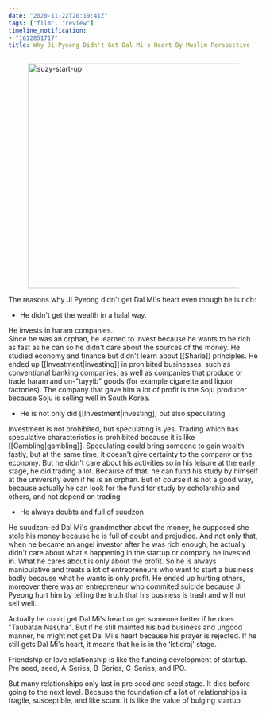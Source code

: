 ```yaml
---
date: "2020-11-22T20:19:41Z"
tags: ["film", "review"]
timeline_notification:
- "1612851717"
title: Why Ji-Pyeong Didn't Get Dal Mi's Heart By Muslim Perspective
---
```

<figure class="wp-block-image size-large"><img loading="lazy" width="678" height="452" src="https://catatankemalasan.files.wordpress.com/2021/02/enwq_tew8aaqk6-.jpeg?w=678" alt="suzy-start-up" class="wp-image-403" /></figure> 

The reasons why Ji Pyeong didn't get Dal Mi's heart even though he is rich:  
  
- He didn't get the wealth in a halal way.

He invests in haram companies.  
Since he was an orphan, he learned to invest because he wants to be rich as fast as he can so he didn't care about the sources of the money. He studied economy and finance but didn't learn about [[Sharia]] principles. He ended up [[Investment|investing]] in prohibited businesses, such as conventional banking companies, as well as companies that produce or trade haram and un-"tayyib" goods (for example cigarette and liquor factories). The company that gave him a lot of profit is the Soju producer because Soju is selling well in South Korea.

- He is not only did [[Investment|investing]] but also speculating

Investment is not prohibited, but speculating is yes. Trading which has speculative characteristics is prohibited because it is like [[Gambling|gambling]]. Speculating could bring someone to gain wealth fastly, but at the same time, it doesn't give certainty to the company or the economy. But he didn't care about his activities so in his leisure at the early stage, he did trading a lot. Because of that, he can fund his study by himself at the university even if he is an orphan. But of course it is not a good way, because actually he can look for the fund for study by scholarship and others, and not depend on trading.  
  
- He always doubts and full of suudzon

He suudzon-ed Dal Mi's grandmother about the money, he supposed she stole his money because he is full of doubt and prejudice. And not only that, when he became an angel investor after he was rich enough, he actually didn't care about what's happening in the startup or company he invested in. What he cares about is only about the profit. So he is always manipulative and treats a lot of entrepreneurs who want to start a business badly because what he wants is only profit. He ended up hurting others, moreover there was an entrepreneur who commited suicide because Ji Pyeong hurt him by telling the truth that his business is trash and will not sell well.  
  




Actually he could get Dal Mi's heart or get someone better if he does "Taubatan Nasuha". But if he still mainted his bad business and ungood manner, he might not get Dal Mi's heart because his prayer is rejected. If he still gets Dal Mi's heart, it means that he is in the ‘Istidraj' stage.  
  
Friendship or love relationship is like the funding development of startup. Pre seed, seed, A-Series, B-Series, C-Series, and IPO.  
  
But many relationships only last in pre seed and seed stage. It dies before going to the next level. Because the foundation of a lot of relationships is fragile, susceptible, and like scum. It is like the value of bulging startup